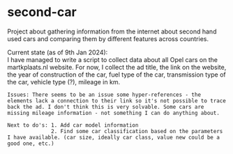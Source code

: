 # second-car
Project about gathering information from the internet about second hand used cars and comparing them by different features across countries.

Current state (as of 9th Jan 2024):<br>
    I have managed to write a script to collect data about all Opel cars on the martkplaats.nl website. For now, I collect the ad title, the link on the website, the year of construction of the car, fuel type of the car, transmission type of the car, vehicle type (?), mileage in km. 

    Issues: There seems to be an issue some hyper-references - the elements lack a connection to their link so it's not possible to trace back the ad. I don't think this is very solvable. Some cars are missing mileage information - not something I can do anything about. 

    Next to do's: 1. Add car model information
                  2. Find some car classification based on the parameters I have available. (car size, ideally car class, value new could be a good one, etc.)
